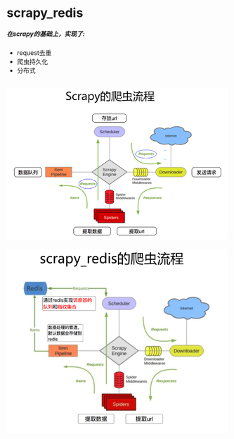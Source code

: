 # scrapy_redis
##### 在scrapy的基础上，实现了:
- request去重
- 爬虫持久化
- 分布式

![](../images/scrapy_2.png)
----
![](../images/scrapy_4.png)
